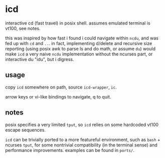# icd

interactive cd (fast travel) in posix shell. assumes emulated terminal is vt100, see notes.

this was inspired by how fast i found i could navigate within `ncdu`, and was fed up with `cd` and `..`. in fact, implementing d/delete and recursive size reporting (using posix awk to parse ls and do math, or assume `du`) would make `icd` a very naive `ncdu` implementation without the ncurses part, or interactive du "idu", but i digress.


## usage

copy `icd` somewhere on path, source `icd-wrapper`, `ic`.

arrow keys or vi-like bindings to navigate, q to quit.


## notes

posix specifies a very limited `tput`, so `icd` relies on some hardcoded vt100 escape sequences.

`icd` can be trivially ported to a more featureful environment, such as `bash` + ncurses `tput`, for some nontrivial compatibility (in the terminal sense) and performance improvements. examples can be found in `ports/`.
